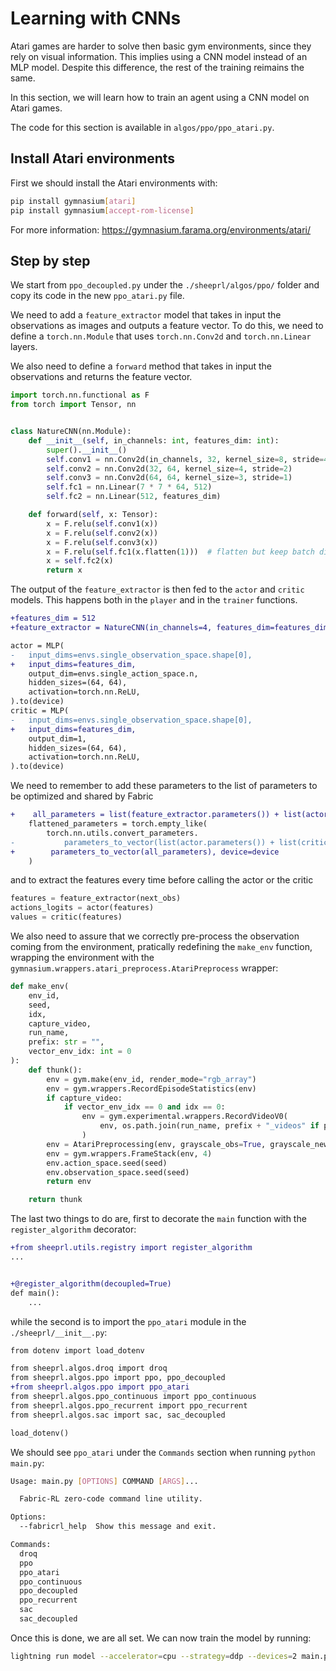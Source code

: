 # Learning with CNNs
Atari games are harder to solve then basic gym environments, since they rely on visual information. This implies using a CNN model instead of an MLP model. Despite this difference, the rest of the training reimains the same.

In this section, we will learn how to train an agent using a CNN model on Atari games.

The code for this section is available in `algos/ppo/ppo_atari.py`.

## Install Atari environments
First we should install the Atari environments with:

```bash
pip install gymnasium[atari]
pip install gymnasium[accept-rom-license]
```

For more information: https://gymnasium.farama.org/environments/atari/ 

## Step by step
We start from `ppo_decoupled.py` under the `./sheeprl/algos/ppo/` folder and copy its code in the new `ppo_atari.py` file.

We need to add a `feature_extractor` model that takes in input the observations as images and outputs a feature vector. To do this, we need to define a `torch.nn.Module` that uses `torch.nn.Conv2d` and `torch.nn.Linear` layers.

We also need to define a `forward` method that takes in input the observations and returns the feature vector.

```python
import torch.nn.functional as F
from torch import Tensor, nn


class NatureCNN(nn.Module):
    def __init__(self, in_channels: int, features_dim: int):
        super().__init__()
        self.conv1 = nn.Conv2d(in_channels, 32, kernel_size=8, stride=4)
        self.conv2 = nn.Conv2d(32, 64, kernel_size=4, stride=2)
        self.conv3 = nn.Conv2d(64, 64, kernel_size=3, stride=1)
        self.fc1 = nn.Linear(7 * 7 * 64, 512)
        self.fc2 = nn.Linear(512, features_dim)

    def forward(self, x: Tensor):
        x = F.relu(self.conv1(x))
        x = F.relu(self.conv2(x))
        x = F.relu(self.conv3(x))
        x = F.relu(self.fc1(x.flatten(1)))  # flatten but keep batch dimension 
        x = self.fc2(x)
        return x
```

The output of the `feature_extractor` is then fed to the `actor` and `critic` models. This happens both in the `player` and in the `trainer` functions.

```diff
+features_dim = 512
+feature_extractor = NatureCNN(in_channels=4, features_dim=features_dim)  # '4' is the number of skipped frames by default by the AtariPreprocessing wrapper

actor = MLP(
- 	input_dims=envs.single_observation_space.shape[0],
+   input_dims=features_dim,
    output_dim=envs.single_action_space.n,
    hidden_sizes=(64, 64),
    activation=torch.nn.ReLU,
).to(device)
critic = MLP(
- 	input_dims=envs.single_observation_space.shape[0],
+   input_dims=features_dim,
    output_dim=1,
    hidden_sizes=(64, 64),
    activation=torch.nn.ReLU,
).to(device)
```

We need to remember to add these parameters to the list of parameters to be optimized and shared by Fabric

```diff
+    all_parameters = list(feature_extractor.parameters()) + list(actor.parameters()) + list(critic.parameters())
    flattened_parameters = torch.empty_like(
        torch.nn.utils.convert_parameters.
- 			parameters_to_vector(list(actor.parameters()) + list(critic.parameters()))        
+        parameters_to_vector(all_parameters), device=device
    )
```

and to extract the features every time before calling the actor or the critic

```python
features = feature_extractor(next_obs)
actions_logits = actor(features)
values = critic(features)
```

We also need to assure that we correctly pre-process the observation coming from the environment, pratically redefining the `make_env` function, wrapping the environment with the `gymnasium.wrappers.atari_preprocess.AtariPreprocess` wrapper:

```python
def make_env(
    env_id,
    seed,
    idx,
    capture_video,
    run_name,
    prefix: str = "",
    vector_env_idx: int = 0
):
    def thunk():
        env = gym.make(env_id, render_mode="rgb_array")
        env = gym.wrappers.RecordEpisodeStatistics(env)
        if capture_video:
            if vector_env_idx == 0 and idx == 0:
                env = gym.experimental.wrappers.RecordVideoV0(
                    env, os.path.join(run_name, prefix + "_videos" if prefix else "videos"), disable_logger=True
                )
        env = AtariPreprocessing(env, grayscale_obs=True, grayscale_newaxis=False, scale_obs=True)
        env = gym.wrappers.FrameStack(env, 4)
        env.action_space.seed(seed)
        env.observation_space.seed(seed)
        return env

    return thunk
```

The last two things to do are, first to decorate the `main` function with the `register_algorithm` decorator:

```diff
+from sheeprl.utils.registry import register_algorithm
...


+@register_algorithm(decoupled=True)
def main():
    ...
```

while the second is to import the `ppo_atari` module in the `./sheeprl/__init__.py`:

```diff
from dotenv import load_dotenv

from sheeprl.algos.droq import droq
from sheeprl.algos.ppo import ppo, ppo_decoupled
+from sheeprl.algos.ppo import ppo_atari
from sheeprl.algos.ppo_continuous import ppo_continuous
from sheeprl.algos.ppo_recurrent import ppo_recurrent
from sheeprl.algos.sac import sac, sac_decoupled

load_dotenv()
```

We should see `ppo_atari` under the `Commands` section when running `python main.py`:

```bash
Usage: main.py [OPTIONS] COMMAND [ARGS]...

  Fabric-RL zero-code command line utility.

Options:
  --fabricrl_help  Show this message and exit.

Commands:
  droq
  ppo
  ppo_atari
  ppo_continuous
  ppo_decoupled
  ppo_recurrent
  sac
  sac_decoupled
```

Once this is done, we are all set. We can now train the model by running:

```bash
lightning run model --accelerator=cpu --strategy=ddp --devices=2 main.py ppo_atari --env_id PongNoFrameskip-v4
```